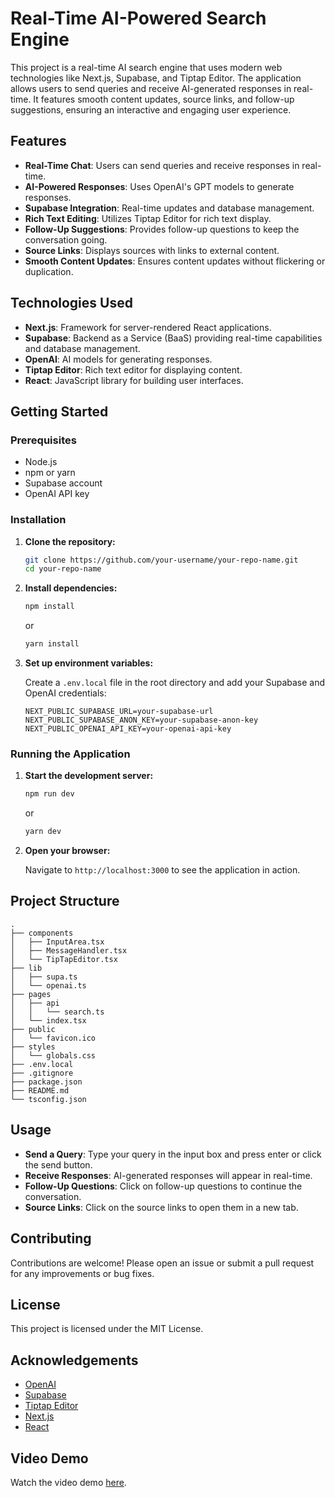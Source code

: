 # Real-Time AI-Powered Search Engine

This project is a real-time AI search engine that uses modern web technologies like Next.js, Supabase, and Tiptap Editor. The application allows users to send queries and receive AI-generated responses in real-time. It features smooth content updates, source links, and follow-up suggestions, ensuring an interactive and engaging user experience.

## Features

- **Real-Time Chat**: Users can send queries and receive responses in real-time.
- **AI-Powered Responses**: Uses OpenAI's GPT models to generate responses.
- **Supabase Integration**: Real-time updates and database management.
- **Rich Text Editing**: Utilizes Tiptap Editor for rich text display.
- **Follow-Up Suggestions**: Provides follow-up questions to keep the conversation going.
- **Source Links**: Displays sources with links to external content.
- **Smooth Content Updates**: Ensures content updates without flickering or duplication.

## Technologies Used

- **Next.js**: Framework for server-rendered React applications.
- **Supabase**: Backend as a Service (BaaS) providing real-time capabilities and database management.
- **OpenAI**: AI models for generating responses.
- **Tiptap Editor**: Rich text editor for displaying content.
- **React**: JavaScript library for building user interfaces.

## Getting Started

### Prerequisites

- Node.js
- npm or yarn
- Supabase account
- OpenAI API key

### Installation

1. **Clone the repository:**

   ```sh
   git clone https://github.com/your-username/your-repo-name.git
   cd your-repo-name
   ```

2. **Install dependencies:**

   ```sh
   npm install
   ```

   or

   ```sh
   yarn install
   ```

3. **Set up environment variables:**

   Create a `.env.local` file in the root directory and add your Supabase and OpenAI credentials:

   ```env
   NEXT_PUBLIC_SUPABASE_URL=your-supabase-url
   NEXT_PUBLIC_SUPABASE_ANON_KEY=your-supabase-anon-key
   NEXT_PUBLIC_OPENAI_API_KEY=your-openai-api-key
   ```

### Running the Application

1. **Start the development server:**

   ```sh
   npm run dev
   ```

   or

   ```sh
   yarn dev
   ```

2. **Open your browser:**

   Navigate to `http://localhost:3000` to see the application in action.

## Project Structure

```
.
├── components
│   ├── InputArea.tsx
│   ├── MessageHandler.tsx
│   └── TipTapEditor.tsx
├── lib
│   ├── supa.ts
│   └── openai.ts
├── pages
│   ├── api
│   │   └── search.ts
│   └── index.tsx
├── public
│   └── favicon.ico
├── styles
│   └── globals.css
├── .env.local
├── .gitignore
├── package.json
├── README.md
└── tsconfig.json
```

## Usage

- **Send a Query**: Type your query in the input box and press enter or click the send button.
- **Receive Responses**: AI-generated responses will appear in real-time.
- **Follow-Up Questions**: Click on follow-up questions to continue the conversation.
- **Source Links**: Click on the source links to open them in a new tab.

## Contributing

Contributions are welcome! Please open an issue or submit a pull request for any improvements or bug fixes.

## License

This project is licensed under the MIT License.

## Acknowledgements

- [OpenAI](https://www.openai.com/)
- [Supabase](https://supabase.io/)
- [Tiptap Editor](https://tiptap.dev/)
- [Next.js](https://nextjs.org/)
- [React](https://reactjs.org/)

## Video Demo

Watch the video demo [here](https://www.youtube.com/watch?v=k2W3Lf6Rohk).
